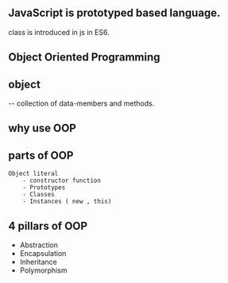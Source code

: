 ## JavaScript is prototyped based language.

class is introduced in js in ES6.


## Object Oriented Programming

## object
-- collection of data-members and methods.

## why use OOP


## parts of  OOP
    Object literal
        - constructor function
        - Prototypes
        - Classes
        - Instances ( new , this)



## 4 pillars of OOP

- Abstraction
- Encapsulation
- Inheritance
- Polymorphism




